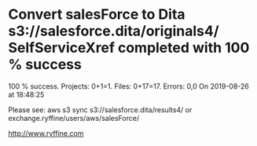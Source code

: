 # Convert salesForce to Dita s3://salesforce.dita/originals4/ SelfServiceXref completed with 100 % success

100 % success. Projects: 0+1=1.  Files: 0+17=17. Errors: 0,0  On 2019-08-26 at 18:48:25



Please see: aws s3 sync s3://salesforce.dita/results4/ or exchange.ryffine/users/aws/salesForce/

http://www.ryffine.com
